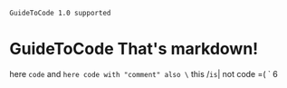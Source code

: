 ```GuideToCode 1.0 supported```
# GuideToCode That's markdown!
here ```code``` and `here code with "comment" also \` this /`is`|  not code =( `
6
